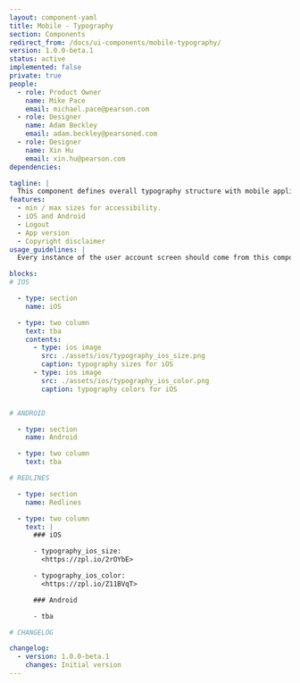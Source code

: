 ```yaml
---
layout: component-yaml
title: Mobile - Typography
section: Components
redirect_from: /docs/ui-components/mobile-typography/
version: 1.0.0-beta.1
status: active
implemented: false
private: true
people:
  - role: Product Owner
    name: Mike Pace
    email: michael.pace@pearson.com
  - role: Designer
    name: Adam Beckley
    email: adam.beckley@pearsoned.com
  - role: Designer
    name: Xin Hu
    email: xin.hu@pearson.com
dependencies:

tagline: |
  This component defines overall typography structure with mobile applications.
features:
  - min / max sizes for accessibility.
  - iOS and Android
  - Logout
  - App version
  - Copyright disclaimer
usage_guidelines: |
  Every instance of the user account screen should come from this component.

blocks:
# IOS

  - type: section
    name: iOS

  - type: two column
    text: tba
    contents:
      - type: ios image
        src: ./assets/ios/typography_ios_size.png
        caption: typography sizes for iOS
      - type: ios image
        src: ./assets/ios/typography_ios_color.png
        caption: typography colors for iOS


# ANDROID

  - type: section
    name: Android

  - type: two column
    text: tba

# REDLINES

  - type: section
    name: Redlines

  - type: two column
    text: |
      ### iOS

      - typography_ios_size:
        <https://zpl.io/2rOYbE>

      - typography_ios_color:
        <https://zpl.io/Z11BVqT>

      ### Android

      - tba

# CHANGELOG  

changelog:
  - version: 1.0.0-beta.1
    changes: Initial version
---
```

